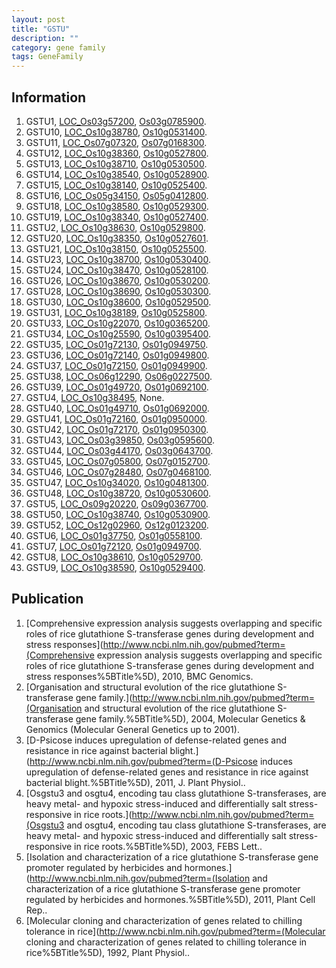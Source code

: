 ```yaml
---
layout: post
title: "GSTU"
description: ""
category: gene family
tags: GeneFamily
---
```


## Information
1. GSTU1, [LOC_Os03g57200](http://rice.plantbiology.msu.edu/cgi-bin/ORF_infopage.cgi?orf=LOC_Os03g57200), [Os03g0785900](http://rapdb.dna.affrc.go.jp/viewer/gbrowse_details/irgsp1?name=Os03g0785900).
2. GSTU10, [LOC_Os10g38780](http://rice.plantbiology.msu.edu/cgi-bin/ORF_infopage.cgi?orf=LOC_Os10g38780), [Os10g0531400](http://rapdb.dna.affrc.go.jp/viewer/gbrowse_details/irgsp1?name=Os10g0531400).
3. GSTU11, [LOC_Os07g07320](http://rice.plantbiology.msu.edu/cgi-bin/ORF_infopage.cgi?orf=LOC_Os07g07320), [Os07g0168300](http://rapdb.dna.affrc.go.jp/viewer/gbrowse_details/irgsp1?name=Os07g0168300).
4. GSTU12, [LOC_Os10g38360](http://rice.plantbiology.msu.edu/cgi-bin/ORF_infopage.cgi?orf=LOC_Os10g38360), [Os10g0527800](http://rapdb.dna.affrc.go.jp/viewer/gbrowse_details/irgsp1?name=Os10g0527800).
5. GSTU13, [LOC_Os10g38710](http://rice.plantbiology.msu.edu/cgi-bin/ORF_infopage.cgi?orf=LOC_Os10g38710), [Os10g0530500](http://rapdb.dna.affrc.go.jp/viewer/gbrowse_details/irgsp1?name=Os10g0530500).
6. GSTU14, [LOC_Os10g38540](http://rice.plantbiology.msu.edu/cgi-bin/ORF_infopage.cgi?orf=LOC_Os10g38540), [Os10g0528900](http://rapdb.dna.affrc.go.jp/viewer/gbrowse_details/irgsp1?name=Os10g0528900).
7. GSTU15, [LOC_Os10g38140](http://rice.plantbiology.msu.edu/cgi-bin/ORF_infopage.cgi?orf=LOC_Os10g38140), [Os10g0525400](http://rapdb.dna.affrc.go.jp/viewer/gbrowse_details/irgsp1?name=Os10g0525400).
8. GSTU16, [LOC_Os05g34150](http://rice.plantbiology.msu.edu/cgi-bin/ORF_infopage.cgi?orf=LOC_Os05g34150), [Os05g0412800](http://rapdb.dna.affrc.go.jp/viewer/gbrowse_details/irgsp1?name=Os05g0412800).
9. GSTU18, [LOC_Os10g38580](http://rice.plantbiology.msu.edu/cgi-bin/ORF_infopage.cgi?orf=LOC_Os10g38580), [Os10g0529300](http://rapdb.dna.affrc.go.jp/viewer/gbrowse_details/irgsp1?name=Os10g0529300).
10. GSTU19, [LOC_Os10g38340](http://rice.plantbiology.msu.edu/cgi-bin/ORF_infopage.cgi?orf=LOC_Os10g38340), [Os10g0527400](http://rapdb.dna.affrc.go.jp/viewer/gbrowse_details/irgsp1?name=Os10g0527400).
11. GSTU2, [LOC_Os10g38630](http://rice.plantbiology.msu.edu/cgi-bin/ORF_infopage.cgi?orf=LOC_Os10g38630), [Os10g0529800](http://rapdb.dna.affrc.go.jp/viewer/gbrowse_details/irgsp1?name=Os10g0529800).
12. GSTU20, [LOC_Os10g38350](http://rice.plantbiology.msu.edu/cgi-bin/ORF_infopage.cgi?orf=LOC_Os10g38350), [Os10g0527601](http://rapdb.dna.affrc.go.jp/viewer/gbrowse_details/irgsp1?name=Os10g0527601).
13. GSTU21, [LOC_Os10g38150](http://rice.plantbiology.msu.edu/cgi-bin/ORF_infopage.cgi?orf=LOC_Os10g38150), [Os10g0525500](http://rapdb.dna.affrc.go.jp/viewer/gbrowse_details/irgsp1?name=Os10g0525500).
14. GSTU23, [LOC_Os10g38700](http://rice.plantbiology.msu.edu/cgi-bin/ORF_infopage.cgi?orf=LOC_Os10g38700), [Os10g0530400](http://rapdb.dna.affrc.go.jp/viewer/gbrowse_details/irgsp1?name=Os10g0530400).
15. GSTU24, [LOC_Os10g38470](http://rice.plantbiology.msu.edu/cgi-bin/ORF_infopage.cgi?orf=LOC_Os10g38470), [Os10g0528100](http://rapdb.dna.affrc.go.jp/viewer/gbrowse_details/irgsp1?name=Os10g0528100).
16. GSTU26, [LOC_Os10g38670](http://rice.plantbiology.msu.edu/cgi-bin/ORF_infopage.cgi?orf=LOC_Os10g38670), [Os10g0530200](http://rapdb.dna.affrc.go.jp/viewer/gbrowse_details/irgsp1?name=Os10g0530200).
17. GSTU28, [LOC_Os10g38690](http://rice.plantbiology.msu.edu/cgi-bin/ORF_infopage.cgi?orf=LOC_Os10g38690), [Os10g0530300](http://rapdb.dna.affrc.go.jp/viewer/gbrowse_details/irgsp1?name=Os10g0530300).
18. GSTU30, [LOC_Os10g38600](http://rice.plantbiology.msu.edu/cgi-bin/ORF_infopage.cgi?orf=LOC_Os10g38600), [Os10g0529500](http://rapdb.dna.affrc.go.jp/viewer/gbrowse_details/irgsp1?name=Os10g0529500).
19. GSTU31, [LOC_Os10g38189](http://rice.plantbiology.msu.edu/cgi-bin/ORF_infopage.cgi?orf=LOC_Os10g38189), [Os10g0525800](http://rapdb.dna.affrc.go.jp/viewer/gbrowse_details/irgsp1?name=Os10g0525800).
20. GSTU33, [LOC_Os10g22070](http://rice.plantbiology.msu.edu/cgi-bin/ORF_infopage.cgi?orf=LOC_Os10g22070), [Os10g0365200](http://rapdb.dna.affrc.go.jp/viewer/gbrowse_details/irgsp1?name=Os10g0365200).
21. GSTU34, [LOC_Os10g25590](http://rice.plantbiology.msu.edu/cgi-bin/ORF_infopage.cgi?orf=LOC_Os10g25590), [Os10g0395400](http://rapdb.dna.affrc.go.jp/viewer/gbrowse_details/irgsp1?name=Os10g0395400).
22. GSTU35, [LOC_Os01g72130](http://rice.plantbiology.msu.edu/cgi-bin/ORF_infopage.cgi?orf=LOC_Os01g72130), [Os01g0949750](http://rapdb.dna.affrc.go.jp/viewer/gbrowse_details/irgsp1?name=Os01g0949750).
23. GSTU36, [LOC_Os01g72140](http://rice.plantbiology.msu.edu/cgi-bin/ORF_infopage.cgi?orf=LOC_Os01g72140), [Os01g0949800](http://rapdb.dna.affrc.go.jp/viewer/gbrowse_details/irgsp1?name=Os01g0949800).
24. GSTU37, [LOC_Os01g72150](http://rice.plantbiology.msu.edu/cgi-bin/ORF_infopage.cgi?orf=LOC_Os01g72150), [Os01g0949900](http://rapdb.dna.affrc.go.jp/viewer/gbrowse_details/irgsp1?name=Os01g0949900).
25. GSTU38, [LOC_Os06g12290](http://rice.plantbiology.msu.edu/cgi-bin/ORF_infopage.cgi?orf=LOC_Os06g12290), [Os06g0227500](http://rapdb.dna.affrc.go.jp/viewer/gbrowse_details/irgsp1?name=Os06g0227500).
26. GSTU39, [LOC_Os01g49720](http://rice.plantbiology.msu.edu/cgi-bin/ORF_infopage.cgi?orf=LOC_Os01g49720), [Os01g0692100](http://rapdb.dna.affrc.go.jp/viewer/gbrowse_details/irgsp1?name=Os01g0692100).
27. GSTU4, [LOC_Os10g38495](http://rice.plantbiology.msu.edu/cgi-bin/ORF_infopage.cgi?orf=LOC_Os10g38495), None.
28. GSTU40, [LOC_Os01g49710](http://rice.plantbiology.msu.edu/cgi-bin/ORF_infopage.cgi?orf=LOC_Os01g49710), [Os01g0692000](http://rapdb.dna.affrc.go.jp/viewer/gbrowse_details/irgsp1?name=Os01g0692000).
29. GSTU41, [LOC_Os01g72160](http://rice.plantbiology.msu.edu/cgi-bin/ORF_infopage.cgi?orf=LOC_Os01g72160), [Os01g0950000](http://rapdb.dna.affrc.go.jp/viewer/gbrowse_details/irgsp1?name=Os01g0950000).
30. GSTU42, [LOC_Os01g72170](http://rice.plantbiology.msu.edu/cgi-bin/ORF_infopage.cgi?orf=LOC_Os01g72170), [Os01g0950300](http://rapdb.dna.affrc.go.jp/viewer/gbrowse_details/irgsp1?name=Os01g0950300).
31. GSTU43, [LOC_Os03g39850](http://rice.plantbiology.msu.edu/cgi-bin/ORF_infopage.cgi?orf=LOC_Os03g39850), [Os03g0595600](http://rapdb.dna.affrc.go.jp/viewer/gbrowse_details/irgsp1?name=Os03g0595600).
32. GSTU44, [LOC_Os03g44170](http://rice.plantbiology.msu.edu/cgi-bin/ORF_infopage.cgi?orf=LOC_Os03g44170), [Os03g0643700](http://rapdb.dna.affrc.go.jp/viewer/gbrowse_details/irgsp1?name=Os03g0643700).
33. GSTU45, [LOC_Os07g05800](http://rice.plantbiology.msu.edu/cgi-bin/ORF_infopage.cgi?orf=LOC_Os07g05800), [Os07g0152700](http://rapdb.dna.affrc.go.jp/viewer/gbrowse_details/irgsp1?name=Os07g0152700).
34. GSTU46, [LOC_Os07g28480](http://rice.plantbiology.msu.edu/cgi-bin/ORF_infopage.cgi?orf=LOC_Os07g28480), [Os07g0468100](http://rapdb.dna.affrc.go.jp/viewer/gbrowse_details/irgsp1?name=Os07g0468100).
35. GSTU47, [LOC_Os10g34020](http://rice.plantbiology.msu.edu/cgi-bin/ORF_infopage.cgi?orf=LOC_Os10g34020), [Os10g0481300](http://rapdb.dna.affrc.go.jp/viewer/gbrowse_details/irgsp1?name=Os10g0481300).
36. GSTU48, [LOC_Os10g38720](http://rice.plantbiology.msu.edu/cgi-bin/ORF_infopage.cgi?orf=LOC_Os10g38720), [Os10g0530600](http://rapdb.dna.affrc.go.jp/viewer/gbrowse_details/irgsp1?name=Os10g0530600).
37. GSTU5, [LOC_Os09g20220](http://rice.plantbiology.msu.edu/cgi-bin/ORF_infopage.cgi?orf=LOC_Os09g20220), [Os09g0367700](http://rapdb.dna.affrc.go.jp/viewer/gbrowse_details/irgsp1?name=Os09g0367700).
38. GSTU50, [LOC_Os10g38740](http://rice.plantbiology.msu.edu/cgi-bin/ORF_infopage.cgi?orf=LOC_Os10g38740), [Os10g0530900](http://rapdb.dna.affrc.go.jp/viewer/gbrowse_details/irgsp1?name=Os10g0530900).
39. GSTU52, [LOC_Os12g02960](http://rice.plantbiology.msu.edu/cgi-bin/ORF_infopage.cgi?orf=LOC_Os12g02960), [Os12g0123200](http://rapdb.dna.affrc.go.jp/viewer/gbrowse_details/irgsp1?name=Os12g0123200).
40. GSTU6, [LOC_Os01g37750](http://rice.plantbiology.msu.edu/cgi-bin/ORF_infopage.cgi?orf=LOC_Os01g37750), [Os01g0558100](http://rapdb.dna.affrc.go.jp/viewer/gbrowse_details/irgsp1?name=Os01g0558100).
41. GSTU7, [LOC_Os01g72120](http://rice.plantbiology.msu.edu/cgi-bin/ORF_infopage.cgi?orf=LOC_Os01g72120), [Os01g0949700](http://rapdb.dna.affrc.go.jp/viewer/gbrowse_details/irgsp1?name=Os01g0949700).
42. GSTU8, [LOC_Os10g38610](http://rice.plantbiology.msu.edu/cgi-bin/ORF_infopage.cgi?orf=LOC_Os10g38610), [Os10g0529700](http://rapdb.dna.affrc.go.jp/viewer/gbrowse_details/irgsp1?name=Os10g0529700).
43. GSTU9, [LOC_Os10g38590](http://rice.plantbiology.msu.edu/cgi-bin/ORF_infopage.cgi?orf=LOC_Os10g38590), [Os10g0529400](http://rapdb.dna.affrc.go.jp/viewer/gbrowse_details/irgsp1?name=Os10g0529400).

## Publication
1. [Comprehensive expression analysis suggests overlapping and specific roles of rice glutathione S-transferase genes during development and stress responses](http://www.ncbi.nlm.nih.gov/pubmed?term=(Comprehensive expression analysis suggests overlapping and specific roles of rice glutathione S-transferase genes during development and stress responses%5BTitle%5D), 2010, BMC Genomics.
2. [Organisation and structural evolution of the rice glutathione S-transferase gene family.](http://www.ncbi.nlm.nih.gov/pubmed?term=(Organisation and structural evolution of the rice glutathione S-transferase gene family.%5BTitle%5D), 2004, Molecular Genetics & Genomics (Molecular General Genetics up to 2001).
3. [D-Psicose induces upregulation of defense-related genes and resistance in rice against bacterial blight.](http://www.ncbi.nlm.nih.gov/pubmed?term=(D-Psicose induces upregulation of defense-related genes and resistance in rice against bacterial blight.%5BTitle%5D), 2011, J. Plant Physiol..
4. [Osgstu3 and osgtu4, encoding tau class glutathione S-transferases, are heavy metal- and hypoxic stress-induced and differentially salt stress-responsive in rice roots.](http://www.ncbi.nlm.nih.gov/pubmed?term=(Osgstu3 and osgtu4, encoding tau class glutathione S-transferases, are heavy metal- and hypoxic stress-induced and differentially salt stress-responsive in rice roots.%5BTitle%5D), 2003, FEBS Lett..
5. [Isolation and characterization of a rice glutathione S-transferase gene promoter regulated by herbicides and hormones.](http://www.ncbi.nlm.nih.gov/pubmed?term=(Isolation and characterization of a rice glutathione S-transferase gene promoter regulated by herbicides and hormones.%5BTitle%5D), 2011, Plant Cell Rep..
6. [Molecular cloning and characterization of genes related to chilling tolerance in rice](http://www.ncbi.nlm.nih.gov/pubmed?term=(Molecular cloning and characterization of genes related to chilling tolerance in rice%5BTitle%5D), 1992, Plant Physiol..


